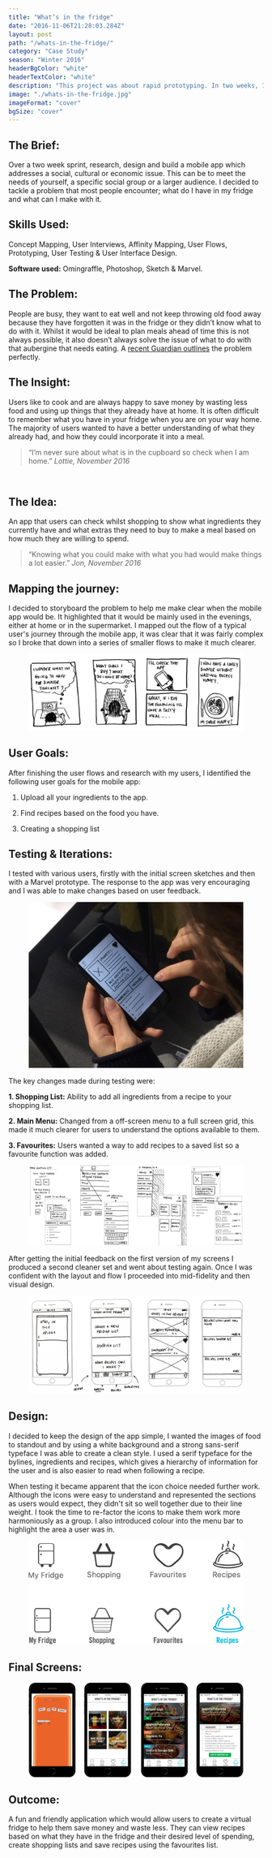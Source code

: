 ```yaml
---
title: "What’s in the fridge"
date: "2016-11-06T21:28:03.284Z"
layout: post
path: "/whats-in-the-fridge/"
category: "Case Study"
season: "Winter 2016"
headerBgColor: "white"
headerTextColor: "white"
description: "This project was about rapid prototyping. In two weeks, I researched, sketched, wire-framed and prototyped a mobile application to help people to keep track of what they had in the fridge and the meals they could make within certain budgets."
image: "./whats-in-the-fridge.jpg"
imageFormat: "cover"
bgSize: "cover"
---
```


<div class="f4 measure-wide center">

<h2 class="orange fw6">The Brief:</h2>
Over a two week sprint, research, design and build a mobile app which addresses a social, cultural or economic issue. This can be to meet the needs of yourself, a specific social group or a larger audience. I decided to tackle a problem that most people encounter; what do I have in my fridge and what can I make with it.

<h2 class="orange fw6">Skills Used:</h2>
Concept Mapping, User Interviews, Affinity Mapping, User Flows, Prototyping, User Testing & User Interface Design.

<strong class="fw6">Software used:</strong> Omingraffle, Photoshop, Sketch & Marvel.

<h2 class="orange fw6">The Problem:</h2>
People are busy, they want to eat well and not keep throwing old food away because they have forgotten it was in the fridge or they didn’t know what to do with it. Whilst it would be ideal to plan meals ahead of time this is not always possible, it also doesn’t always solve the issue of what to do with that aubergine that needs eating. A <a href="https://www.theguardian.com/business/2017/feb/10/instagram-generation-fuelling-uk-food-waste-mountain-study-sainsburys" class="link orange dim">recent Guardian outlines</a> the problem perfectly.

<h2 class="orange fw6">The Insight:</h2>Users like to cook and are always happy to save money by wasting less food and using up things that they already have at home. It is often difficult to remember what you have in your fridge when you are on your way home. The majority of users wanted to have a better understanding of what they already had, and how they could incorporate it into a meal.

</div>

<blockquote class="f2 measure-narrow center lh-title i mid-gray bl bw2 pl4 border-box b--orange">“I’m never sure about what is in the cupboard so check when I am home.” <cite class="f6 db mt3 fs-normal orange">Lottie, November 2016</cite></blockquote>

<div class="f4 measure-wide center">

 <h2 class="orange fw6">The Idea:</h2>
An app that users can check whilst shopping to show what ingredients they currently have and what extras they need to buy to make a meal based on how much they are willing to spend.

</div>

<blockquote class="f2 measure-narrow center lh-title i mid-gray bl bw2 pl4 border-box b--orange">“Knowing what you could make with what you had would make things a lot easier.” <cite class="f6 db mt3 fs-normal orange">Jon, November 2016</cite></blockquote>


<div class="f4 measure-wide center">
<h2 class="orange fw6">Mapping the journey:</h2>
I decided to storyboard the problem to help me make clear when the mobile app would be. It highlighted that it would be mainly used in the evenings, either at home or in the supermarket.
I mapped out the flow of a typical user's journey through the mobile app, it was clear that it was fairly complex so I broke that down into a series of smaller flows to make it much clearer.

<figure class="mh0 mv3">
  <img class="border-box" src="./fridge-storyboard.jpg" alt="Competitive Analysis" />
</figure>

</div>



<div class="f4 measure-wide center">
<h2 class="orange fw6">User Goals:</h2>
After finishing the user flows and research with my users, I identified the following user goals for the mobile app:

1. Upload all your ingredients to the app.

2. Find recipes based on the food you have.

3. Creating a shopping list  

<h2 class="orange fw6">Testing & Iterations:</h2>


I tested with various users, firstly with the initial screen sketches and then with a Marvel prototype. The response to the app was very encouraging and I was able to make changes based on user feedback.

<figure class="mh0 mv3">
  <img class="border-box" src="./fridge-testing-hands.jpg" alt="User Testing" />
</figure>

The key changes made during testing were:

**1. Shopping List:** Ability to add all ingredients from a recipe to your shopping list.

**2. Main Menu:** Changed from a off-screen menu to a full screen grid, this made it much clearer for users to understand the options available to them.

**3. Favourites:** Users wanted a way to add recipes to a saved list so a favourite function was added.

</div>

<figure class="mh0 mv6">
  <img class="border-box" src="./fridge-iterations.jpg" alt="Competitive Analysis" />
</figure>

<div class="f4 measure-wide center">
After getting the initial feedback on the first version of my screens I produced a second cleaner set and went about testing again. Once I was confident with the layout and flow I proceeded into mid-fidelity and then visual design.

<figure class="mh0 mv3">
  <img class="border-box" src="./fridge-initial-screens.jpg" alt="Competitive Analysis" />
</figure>

<h2 class="orange fw6">Design:</h2>
I decided to keep the design of the app simple, I wanted the images of food to standout and by using a white background and a strong sans-serif typeface I was able to create a clean style. I used a serif typeface for the bylines, ingredients and recipes, which gives a hierarchy of information for the user and is also easier to read when following a recipe.

When testing it became apparent that the icon choice needed further work. Although the icons were easy to understand and represented the sections as users would expect, they didn't sit so well together due to their line weight. I took the time to re-factor the icons to make them work more harmoniously as a group. I also introduced colour into the menu bar to highlight the area a user was in.

<figure class="mh0 mv3">
  <img class="border-box" src="./fridge-icons.jpg" alt="Competitive Analysis" />
</figure>

<h2 class="orange fw6">Final Screens:</h2>

</div>
<figure class="mh0 mv6">
  <img class="border-box" src="./fridge-final-screens.jpg" alt="Competitive Analysis" />
</figure>

<div class="f4 measure-wide center">
<h2 class="orange fw6">Outcome:</h2>
A fun and friendly application which would allow users to create a virtual fridge to help them save money and waste less. They can view recipes based on what they have in the fridge and their desired level of spending, create shopping lists and save recipes using the favourites list.
